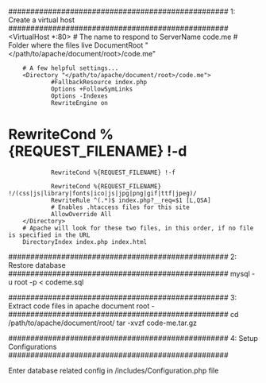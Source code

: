 ##################################################
1: Create a virtual host
##################################################
<VirtualHost *:80>
        # The name to respond to
        ServerName code.me
        # Folder where the files live
        DocumentRoot "</path/to/apache/document/root>/code.me"

        # A few helpful settings...
        <Directory "</path/to/apache/document/root>/code.me">
                #FallbackResource index.php
                Options +FollowSymLinks
                Options -Indexes
                RewriteEngine on
#               RewriteCond %{REQUEST_FILENAME} !-d
                RewriteCond %{REQUEST_FILENAME} !-f

                RewriteCond %{REQUEST_FILENAME} !/(css|js|library|fonts|ico|js|jpg|png|gif|ttf|jpeg)/
                RewriteRule ^(.*)$ index.php?__req=$1 [L,QSA]
                # Enables .htaccess files for this site
                AllowOverride All
        </Directory>
        # Apache will look for these two files, in this order, if no file is specified in the URL
        DirectoryIndex index.php index.html
</VirtualHost>


##################################################
2: Restore database
##################################################
mysql -u root -p <dbname> < codeme.sql


##################################################
3: Extract code files in apache document root -
##################################################
cd /path/to/apache/document/root/
tar -xvzf code-me.tar.gz



##################################################
4: Setup Configurations
##################################################

Enter database related config in /includes/Configuration.php file
